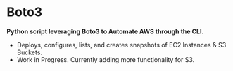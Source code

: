 # Boto3

**Python script leveraging Boto3 to Automate AWS through the CLI.**
- Deploys, configures, lists, and creates snapshots of EC2 Instances & S3 Buckets.
- Work in Progress. Currently adding more functionality for S3.
